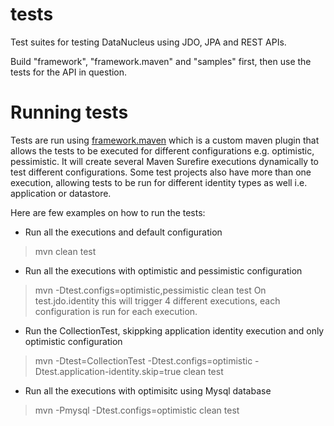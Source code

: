 tests
=====

Test suites for testing DataNucleus using JDO, JPA and REST APIs.

Build "framework", "framework.maven" and "samples" first, then use the tests for the API in question.

Running tests
=============

Tests are run using [framework.maven][1] which is a custom maven plugin that allows the tests to be executed for different configurations e.g. optimistic, pessimistic. It will create several Maven Surefire executions dynamically to test different configurations. Some test projects also have more than one execution, allowing tests to be run for different identity types as well i.e. application or datastore.

Here are few examples on how to run the tests:

- Run all the executions and default configuration
>mvn clean test

- Run all the executions with optimistic and pessimistic configuration
>mvn -Dtest.configs=optimistic,pessimistic clean test
On test.jdo.identity this will trigger 4 different executions, each configuration is run for each execution.

- Run the CollectionTest, skippking application identity execution and only optimistic configuration
>mvn -Dtest=CollectionTest -Dtest.configs=optimistic -Dtest.application-identity.skip=true clean test

- Run all the executions with optimisitc using Mysql database
>mvn -Pmysql -Dtest.configs=optimistic clean test

[1]: ../../tree/master/framework.maven
